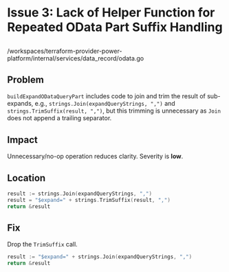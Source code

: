 # Issue 3: Lack of Helper Function for Repeated OData Part Suffix Handling

##

/workspaces/terraform-provider-power-platform/internal/services/data_record/odata.go

## Problem

`buildExpandODataQueryPart` includes code to join and trim the result of sub-expands, e.g., `strings.Join(expandQueryStrings, ",")` and `strings.TrimSuffix(result, ",")`, but this trimming is unnecessary as `Join` does not append a trailing separator.

## Impact

Unnecessary/no-op operation reduces clarity. Severity is **low**.

## Location

```go
result := strings.Join(expandQueryStrings, ",")
result = "$expand=" + strings.TrimSuffix(result, ",")
return &result
```

## Fix

Drop the `TrimSuffix` call.

```go
result := "$expand=" + strings.Join(expandQueryStrings, ",")
return &result
```

